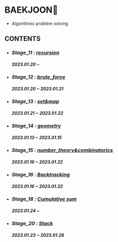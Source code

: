 # BAEKJOON💎
- Algorithmic problem solving
## CONTENTS

- ### *Stage_11 :* [*recursion*](https://github.com/ParkJiHwan22/BAEKJOON/tree/main/stage_11~20/recursion)
    ##### 2023.01.20 ~

- ### *Stage_12 :* [*brute_force*](https://github.com/ParkJiHwan22/BAEKJOON/tree/main/stage_11~20/brute_force)
    ##### 2023.01.20 ~ 2023.01.21

- ### *Stage_13 :* [*set&map*]()
    ##### 2023.01.21 ~ 2023.01.22

- ### *Stage_14 :* [*geometry*](https://github.com/ParkJiHwan22/BAEKJOON/tree/main/stage_11~20/geometry)
    ##### 2023.01.13 ~ 2023.01.15

- ### *Stage_15 :* [*number_theory&combinatorics*](https://github.com/ParkJiHwan22/BAEKJOON/tree/main/stage_11~20/number_theory%26combinatorics)
    ##### 2023.01.16 ~ 2023.01.22

- ### *Stage_16 :* [*Backtracking*](https://github.com/ParkJiHwan22/BAEKJOON/tree/main/stage_11~20/number_theory%26combinatorics)
    ##### 2023.01.16 ~ 2023.01.22

- ### *Stage_18 :* [*Cumulative sum*]()
    ##### 2023.01.24 ~


- ### *Stage_20 :* [*Stack*](https://github.com/ParkJiHwan22/BAEKJOON/tree/main/stage_11~20/number_theory%26combinatorics)
    ##### 2023.01.23 ~ 2023.01.26